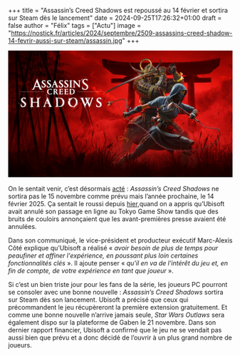 +++
title = "Assassin’s Creed Shadows est repoussé au 14 février et sortira sur Steam dès le lancement"
date = 2024-09-25T17:26:32+01:00
draft = false
author = "Félix"
tags = ["Actu"]
image = "https://nostick.fr/articles/2024/septembre/2509-assassins-creed-shadow-14-fevrir-aussi-sur-steam/assassin.jpg"
+++

![Le jeu Assassin’s Creed Shadows](assassin.jpg) 

On le sentait venir, c’est désormais [acté](https://x.com/assassinscreed/status/1838971189722562906) : *Assassin’s Creed Shadows* ne sortira pas le 15 novembre comme prévu mais l’année prochaine, le 14 février 2025. Ça sentait le roussi depuis [hier](https://insider-gaming.com/assassins-creed-shadows-previews-delayed/),quand on a appris qu’Ubisoft avait annulé son passage en ligne au Tokyo Game Show tandis que des bruits de couloirs annonçaient que les avant-premières presse avaient été annulées.

Dans son communiqué, le vice-président et producteur exécutif Marc-Alexis Côté explique qu’Ubisoft a réalisé « *avoir besoin de plus de temps pour peaufiner et affiner l'expérience, en poussant plus loin certaines fonctionnalités clés* ». Il ajoute penser « *qu'il en va de l'intérêt du jeu et, en fin de compte, de votre expérience en tant que joueur* ».

Si c’est un bien triste jour pour les fans de la série, les joueurs PC pourront se consoler avec une bonne nouvelle : *Assassin’s Creed Shadows* sortira sur Steam dès son lancement. Ubisoft a précisé que ceux qui précommandent le jeu récupèreront la première extension gratuitement. Et comme une bonne nouvelle n’arrive jamais seule, *Star Wars Outlaws* sera également dispo sur la plateforme de Gaben le 21 novembre. Dans son dernier rapport financier, Ubisoft a confirmé que le jeu ne se vendait pas aussi bien que prévu et a donc décidé de l’ouvrir à un plus grand nombre de joueurs. 